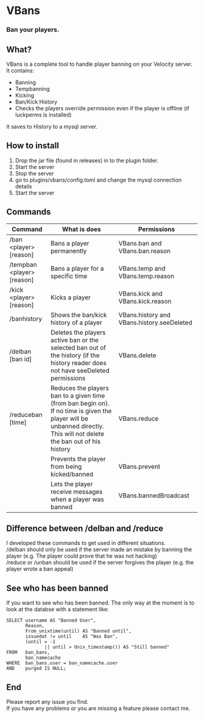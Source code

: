 # VBans
### Ban your players.

## What?
VBans is a complete tool to handle player banning on your Velocity server.<br>
It contains:
- Banning
- Tempbanning
- Kicking
- Ban/Kick History
- Checks the players override permission even if the player is offline (if luckperms is installed)

It saves to History to a mysql server.

## How to install
1. Drop the jar file (found in releases) in to the plugin folder.
2. Start the server
3. Stop the server
4. go to plugins/vbans/config.toml and change the mysql connection details
5. Start the server

## Commands
|Command|What is does|Permissions|
|-------|------------|-----------|
|/ban \<player> [reason]|Bans a player permanently|VBans.ban and VBans.ban.reason|
|/tempban \<player> <time> [reason]|Bans a player for a specific time|VBans.temp and VBans.temp.reason|
|/kick \<player> [reason]|Kicks a player|VBans.kick and VBans.kick.reason|
|/banhistory <player>|Shows the ban/kick history of a player|VBans.history and VBans.history.seeDeleted|
|/delban <player> [ban id]|Deletes the players active ban or the selected ban out of the history (if the history reader does not have seeDeleted permissions|VBans.delete|
|/reduceban <player> [time]|Reduces the players ban to a given time (from ban begin on). If no time is given the player will be unbanned directly. This will not delete the ban out of his history|VBans.reduce|
| |Prevents the player from being kicked/banned|VBans.prevent|
| |Lets the player receive messages when a player was banned|VBans.bannedBroadcast|

## Difference between /delban and /reduce
I developed these commands to get used in different situations.<br>
/delban should only be used if the server made an mistake by banning the player (e.g. The player could prove that he was not hacking)<br>
/reduce or /unban should be used if the server forgives the player (e.g. the player wrote a ban appeal)

## See who has been banned
If you want to see who has been banned. The only way at the moment is to look at the databse with a statement like:
```mysql
SELECT username AS "Banned User", 
       Reason, 
       From_unixtime(until) AS "Banned until", 
       issuedat != until    AS "Was Ban", 
       (until = -1 
              || until > Unix_timestamp()) AS "Still banned" 
FROM   ban_bans, 
       ban_namecache 
WHERE  ban_bans.user = ban_namecache.user 
AND    purged IS NULL;
```
## End
Please report any issue you find.<br>
If you have any problems or you are missing a feature please contact me.
